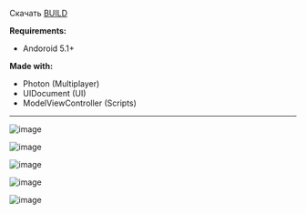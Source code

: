 Скачать [BUILD](https://github.com/neosab3r/brawl_trail/releases/tag/v1.0.0)

**Requirements:**
 - Andoroid 5.1+

**Made with:**
 - Photon (Multiplayer)
 - UIDocument (UI)
 - ModelViewController (Scripts)
------
![image](https://github.com/user-attachments/assets/aa6ab2ee-680a-40cf-8244-b7bbb0520d2c)

![image](https://github.com/user-attachments/assets/d715df22-15b8-4058-b648-fc44f58f8fc0)

![image](https://github.com/user-attachments/assets/448c2dfa-f996-4b2f-95d3-5a9507c35261)

![image](https://github.com/user-attachments/assets/4cd4d8a6-509d-41d3-864a-0035ccce5b97)

![image](https://github.com/user-attachments/assets/2d500ea3-f9a4-41db-a90e-918b84603091)
